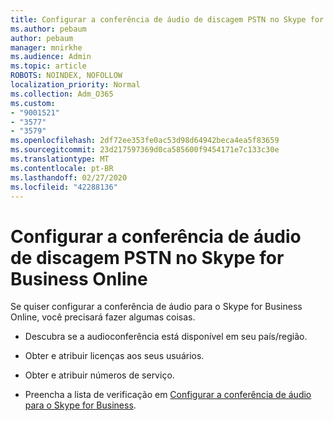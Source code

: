 ```yaml
---
title: Configurar a conferência de áudio de discagem PSTN no Skype for Business Online
ms.author: pebaum
author: pebaum
manager: mnirkhe
ms.audience: Admin
ms.topic: article
ROBOTS: NOINDEX, NOFOLLOW
localization_priority: Normal
ms.collection: Adm_O365
ms.custom:
- "9001521"
- "3577"
- "3579"
ms.openlocfilehash: 2df72ee353fe0ac53d98d64942beca4ea5f83659
ms.sourcegitcommit: 23d217597369d0ca585600f9454171e7c133c30e
ms.translationtype: MT
ms.contentlocale: pt-BR
ms.lasthandoff: 02/27/2020
ms.locfileid: "42288136"
---
```

# <a name="setup-pstn-dial-in-audio-conferencing-in-skype-for-business-online"></a>Configurar a conferência de áudio de discagem PSTN no Skype for Business Online

Se quiser configurar a conferência de áudio para o Skype for Business Online, você precisará fazer algumas coisas. 

- Descubra se a audioconferência está disponível em seu país/região.

- Obter e atribuir licenças aos seus usuários.

- Obter e atribuir números de serviço.

- Preencha a lista de verificação em [Configurar a conferência de áudio para o Skype for Business](https://docs.microsoft.com/SkypeForBusiness/audio-conferencing-in-office-365/set-up-audio-conferencing).
